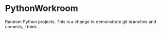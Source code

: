 # PythonWorkroom
Random Python projects.
This is a change to demonstrate git branches and commits, I think...
